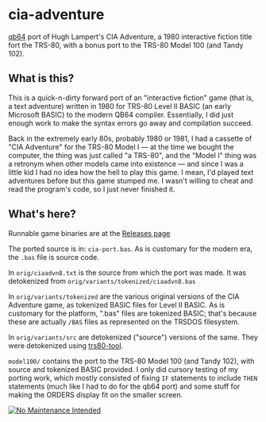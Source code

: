 # cia-adventure
[qb64](https://github.com/QB64Official/qb64) port of Hugh Lampert's CIA Adventure, a 1980 interactive fiction title fort the TRS-80, with a bonus port to the TRS-80 Model 100 (and Tandy 102).

## What is this?
This is a quick-n-dirty forward port of an "interactive fiction" game (that is, a text adventure) written in 1980 for TRS-80 Level II BASIC (an early Microsoft BASIC) to the modern QB64 compiler. Essentially, I did just enough work to make the syntax errors go away and compilation succeed.

Back in the extremely early 80s, probably 1980 or 1981, I had a cassette of "CIA Adventure" for the TRS-80 Model I — at the time we bought the computer, the thing was just called "a TRS-80", and the "Model I" thing was a retronym when other models came into existence — and since I was a little kid I had no idea how the hell to play this game. I mean, I'd played text adventures before but this game stumped me. I wasn't willing to cheat and read the program's code, so I just never finished it.

## What's here?

Runnable game binaries are at the [Releases page](https://github.com/majick/cia-adventure/releases)

The ported source is in: `cia-port.bas`.  As is customary for the modern era, the `.bas` file is source code. 

In `orig/ciaadvn8.txt` is the source from which the port was made. It was detokenized from `orig/variants/tokenized/ciaadvn8.bas`

In `orig/variants/tokenized` are the various original versions of the CIA Adventure game, as tokenized BASIC files for Level II BASIC. As is customary for the platform, ".bas" files are tokenized BASIC; that's because these are actually `/BAS` files as represented on the TRSDOS filesystem.

In `orig/variants/src` are detokenized ("source") versions of the same. They were detokenized using [trs80-tool](https://www.my-trs-80.com/tool/).

`model100/` contains the port to the TRS-80 Model 100 (and Tandy 102), with source and tokenized BASIC provided. I only did cursory testing of my porting work, which mostly consisted of fixing `IF` statements to include `THEN` statements (much like I had to do for the qb64 port) and some stuff for making the ORDERS display fit on the smaller screen.

[![No Maintenance Intended](http://unmaintained.tech/badge.svg)](http://unmaintained.tech/)
